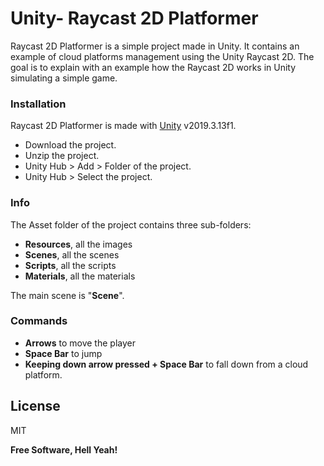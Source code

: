 # Unity- Raycast 2D Platformer

Raycast 2D Platformer is a simple project made in Unity.
It contains an example of cloud platforms management using the Unity Raycast 2D.
The goal is to explain with an example how the Raycast 2D works in Unity simulating a simple game.

### Installation

Raycast 2D Platformer is made with [Unity](https://unity.com/) v2019.3.13f1.
 - Download the project.
 - Unzip the project.
 - Unity Hub > Add > Folder of the project.
 - Unity Hub > Select the project.

### Info

The Asset folder of the project contains three sub-folders:
 - **Resources**, all the images
 - **Scenes**, all the scenes
 - **Scripts**, all the scripts
 - **Materials**, all the materials
 
The main scene is "**Scene**".

### Commands

- **Arrows** to move the player
- **Space Bar** to jump
- **Keeping down arrow pressed + Space Bar** to fall down from a cloud platform.



License
----

MIT


**Free Software, Hell Yeah!**
